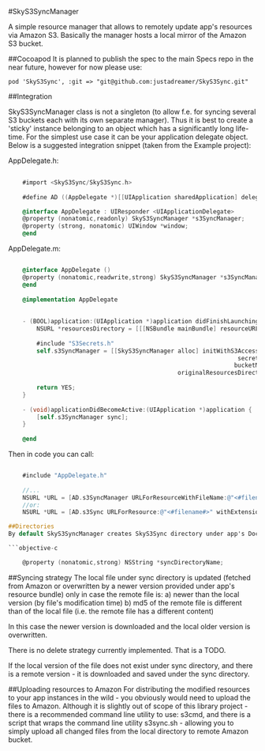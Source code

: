 
#SkyS3SyncManager


A simple resource manager that allows to remotely update app's resources via Amazon S3.  Basically the manager hosts a local mirror of the Amazon S3 bucket.

##Cocoapod
It is planned to publish the spec to the main Specs repo in the near future, however for now please use:

```
pod 'SkyS3Sync', :git => "git@github.com:justadreamer/SkyS3Sync.git"
```

##Integration

SkyS3SyncManager class is not a singleton (to allow f.e. for syncing several S3 buckets each with its own separate manager).  Thus it is best to create a 'sticky' instance belonging to an object which has a significantly long life-time.  For the simplest use case it can be your application delegate object.  Below is a suggested integration snippet (taken from the Example project):

AppDelegate.h:

```objective-c
	
	#import <SkyS3Sync/SkyS3Sync.h>
	
	#define AD ((AppDelegate *)[[UIApplication sharedApplication] delegate])

	@interface AppDelegate : UIResponder <UIApplicationDelegate>
	@property (nonatomic,readonly) SkyS3SyncManager *s3SyncManager;
	@property (strong, nonatomic) UIWindow *window;
	@end

```

AppDelegate.m:

```objective-c

	@interface AppDelegate ()
	@property (nonatomic,readwrite,strong) SkyS3SyncManager *s3SyncManager;
	@end
	
	@implementation AppDelegate
	
	
	- (BOOL)application:(UIApplication *)application didFinishLaunchingWithOptions:(NSDictionary *)launchOptions {
	    NSURL *resourcesDirectory = [[[NSBundle mainBundle] resourceURL] URLByAppendingPathComponent:@"test_dir"];
	
	    #include "S3Secrets.h"
	    self.s3SyncManager = [[SkyS3SyncManager alloc] initWithS3AccessKey:S3AccessKey
	                                                             secretKey:S3SecretKey
	                                                            bucketName:S3BucketName
	                                            originalResourcesDirectory:resourcesDirectory];
	
	    return YES;
	}
	
	- (void)applicationDidBecomeActive:(UIApplication *)application {
	    [self.s3SyncManager sync];
	}
	
	@end

```

Then in code you can call:

```objective-c

	#include "AppDelegate.h"
	
	//...
	NSURL *URL = [AD.s3SyncManager URLForResourceWithFileName:@"<#filename#>"];
	//or:
	NSURL *URL = [AD.s3Sync URLForResource:@"<#filename#>" withExtension:@"<#extension#>"];

##Directories
By default SkyS3SyncManager creates SkyS3Sync directory under app's Documents directory.  However you can specify a different directory (f.e. if syncing several different buckets and they appear to have files with the same names) using the property of SkyS3SyncManager:

```objective-c

	@property (nonatomic,strong) NSString *syncDirectoryName;
```

##Syncing strategy
The local file under sync directory is updated (fetched from Amazon or overwritten by a newer version provided under app's resource bundle) only in case the remote file is:
a) newer than the local version (by file's modification time)
b) md5 of the remote file is different than of the local file (i.e. the remote file has a different content)

In this case the newer version is downloaded and the local older version is overwritten.

There is no delete strategy currently implemented.  That is a TODO.  

If the local version of the file does not exist under sync directory, and there is a remote version - it is downloaded and saved under the sync directory.


##Uploading resources to Amazon
For distributing the modified resources to your app instances in the wild - you obviously would need to upload the files to Amazon.  Although it is slightly out of scope of this library project - there is a recommended command line utility to use: s3cmd, and there is a script that wraps the command line utility s3sync.sh - allowing you to simply upload all changed files from the local directory to remote Amazon bucket.

